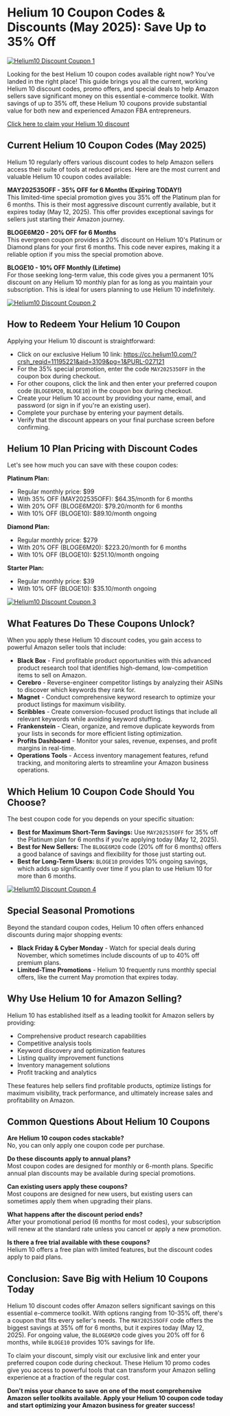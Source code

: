 # Helium 10 Coupon Codes & Discounts (May 2025): Save Up to 35% Off

[![Helium10 Discount Coupon 1](https://res.cloudinary.com/drzqec0oi/image/upload/v1747051673/Helium10_Discount_Coupon_1_pt8gwe.jpg)](https://crushtrk.com/?a=3109&c=748&p=r&s5=PURL-027121%C2%A0)

Looking for the best Helium 10 coupon codes available right now? You've landed in the right place! This guide brings you all the current, working Helium 10 discount codes, promo offers, and special deals to help Amazon sellers save significant money on this essential e-commerce toolkit. With savings of up to 35% off, these Helium 10 coupons provide substantial value for both new and experienced Amazon FBA entrepreneurs.

[Click here to claim your Helium 10 discount](https://crushtrk.com/?a=3109&c=748&p=r&s5=PURL-027121)

## Current Helium 10 Coupon Codes (May 2025)

Helium 10 regularly offers various discount codes to help Amazon sellers access their suite of tools at reduced prices. Here are the most current and valuable Helium 10 coupon codes available:

**MAY202535OFF - 35% OFF for 6 Months (Expiring TODAY!)**  
This limited-time special promotion gives you 35% off the Platinum plan for 6 months. This is their most aggressive discount currently available, but it expires today (May 12, 2025). This offer provides exceptional savings for sellers just starting their Amazon journey.

**BLOGE6M20 - 20% OFF for 6 Months**  
This evergreen coupon provides a 20% discount on Helium 10's Platinum or Diamond plans for your first 6 months. This code never expires, making it a reliable option if you miss the special promotion above.

**BLOGE10 - 10% OFF Monthly (Lifetime)**  
For those seeking long-term value, this code gives you a permanent 10% discount on any Helium 10 monthly plan for as long as you maintain your subscription. This is ideal for users planning to use Helium 10 indefinitely.

[![Helium10 Discount Coupon 2](https://res.cloudinary.com/drzqec0oi/image/upload/v1747051673/Helium10_Discount_Coupon_2_xkhrd7.jpg)](https://crushtrk.com/?a=3109&c=748&p=r&s5=PURL-027121%C2%A0)

## How to Redeem Your Helium 10 Coupon

Applying your Helium 10 discount is straightforward:

- Click on our exclusive Helium 10 link: https://cc.helium10.com/?crsh_reqid=11195221&aid=3109&pg=1&PURL-027121
- For the 35% special promotion, enter the code `MAY202535OFF` in the coupon box during checkout.
- For other coupons, click the link and then enter your preferred coupon code (`BLOGE6M20`, `BLOGE10`) in the coupon box during checkout.
- Create your Helium 10 account by providing your name, email, and password (or sign in if you're an existing user).
- Complete your purchase by entering your payment details.
- Verify that the discount appears on your final purchase screen before confirming.

## Helium 10 Plan Pricing with Discount Codes

Let's see how much you can save with these coupon codes:

**Platinum Plan:**
- Regular monthly price: $99
- With 35% OFF (MAY202535OFF): $64.35/month for 6 months
- With 20% OFF (BLOGE6M20): $79.20/month for 6 months
- With 10% OFF (BLOGE10): $89.10/month ongoing

**Diamond Plan:**
- Regular monthly price: $279
- With 20% OFF (BLOGE6M20): $223.20/month for 6 months
- With 10% OFF (BLOGE10): $251.10/month ongoing

**Starter Plan:**
- Regular monthly price: $39
- With 10% OFF (BLOGE10): $35.10/month ongoing

[![Helium10 Discount Coupon 3](https://res.cloudinary.com/drzqec0oi/image/upload/v1747051673/Helium10_Discount_Coupon_3_ksimje.jpg)](https://crushtrk.com/?a=3109&c=748&p=r&s5=PURL-027121%C2%A0)

## What Features Do These Coupons Unlock?

When you apply these Helium 10 discount codes, you gain access to powerful Amazon seller tools that include:

- **Black Box** - Find profitable product opportunities with this advanced product research tool that identifies high-demand, low-competition items to sell on Amazon.
- **Cerebro** - Reverse-engineer competitor listings by analyzing their ASINs to discover which keywords they rank for.
- **Magnet** - Conduct comprehensive keyword research to optimize your product listings for maximum visibility.
- **Scribbles** - Create conversion-focused product listings that include all relevant keywords while avoiding keyword stuffing.
- **Frankenstein** - Clean, organize, and remove duplicate keywords from your lists in seconds for more efficient listing optimization.
- **Profits Dashboard** - Monitor your sales, revenue, expenses, and profit margins in real-time.
- **Operations Tools** - Access inventory management features, refund tracking, and monitoring alerts to streamline your Amazon business operations.

## Which Helium 10 Coupon Code Should You Choose?

The best coupon code for you depends on your specific situation:

- **Best for Maximum Short-Term Savings:** Use `MAY202535OFF` for 35% off the Platinum plan for 6 months if you're applying today (May 12, 2025).
- **Best for New Sellers:** The `BLOGE6M20` code (20% off for 6 months) offers a good balance of savings and flexibility for those just starting out.
- **Best for Long-Term Users:** `BLOGE10` provides 10% ongoing savings, which adds up significantly over time if you plan to use Helium 10 for more than 6 months.

[![Helium10 Discount Coupon 4](https://res.cloudinary.com/drzqec0oi/image/upload/v1747051672/Helium10_Discount_Coupon_4_fqazhy.jpg)](https://crushtrk.com/?a=3109&c=748&p=r&s5=PURL-027121%C2%A0)

## Special Seasonal Promotions

Beyond the standard coupon codes, Helium 10 often offers enhanced discounts during major shopping events:

- **Black Friday & Cyber Monday** - Watch for special deals during November, which sometimes include discounts of up to 40% off premium plans.
- **Limited-Time Promotions** - Helium 10 frequently runs monthly special offers, like the current May promotion that expires today.

## Why Use Helium 10 for Amazon Selling?

Helium 10 has established itself as a leading toolkit for Amazon sellers by providing:

- Comprehensive product research capabilities  
- Competitive analysis tools  
- Keyword discovery and optimization features  
- Listing quality improvement functions  
- Inventory management solutions  
- Profit tracking and analytics  

These features help sellers find profitable products, optimize listings for maximum visibility, track performance, and ultimately increase sales and profitability on Amazon.

## Common Questions About Helium 10 Coupons

**Are Helium 10 coupon codes stackable?**  
No, you can only apply one coupon code per purchase.

**Do these discounts apply to annual plans?**  
Most coupon codes are designed for monthly or 6-month plans. Specific annual plan discounts may be available during special promotions.

**Can existing users apply these coupons?**  
Most coupons are designed for new users, but existing users can sometimes apply them when upgrading their plans.

**What happens after the discount period ends?**  
After your promotional period (6 months for most codes), your subscription will renew at the standard rate unless you cancel or apply a new promotion.

**Is there a free trial available with these coupons?**  
Helium 10 offers a free plan with limited features, but the discount codes apply to paid plans.

## Conclusion: Save Big with Helium 10 Coupons Today

Helium 10 discount codes offer Amazon sellers significant savings on this essential e-commerce toolkit. With options ranging from 10-35% off, there's a coupon that fits every seller's needs. The `MAY202535OFF` code offers the biggest savings at 35% off for 6 months, but it expires today (May 12, 2025). For ongoing value, the `BLOGE6M20` code gives you 20% off for 6 months, while `BLOGE10` provides 10% savings for life.

To claim your discount, simply visit our exclusive link and enter your preferred coupon code during checkout. These Helium 10 promo codes give you access to powerful tools that can transform your Amazon selling experience at a fraction of the regular cost.

**Don't miss your chance to save on one of the most comprehensive Amazon seller toolkits available. Apply your Helium 10 coupon code today and start optimizing your Amazon business for greater success!**
